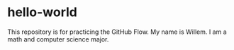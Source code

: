# hello-world
This repository is for practicing the GitHub Flow.
My name is Willem. I am a math and computer science major.

